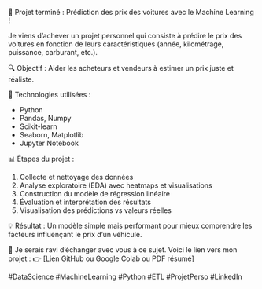 🚗 Projet terminé : Prédiction des prix des voitures avec le Machine Learning !

Je viens d’achever un projet personnel qui consiste à prédire le prix des voitures en fonction de leurs caractéristiques (année, kilométrage, puissance, carburant, etc.).

🔍 Objectif : Aider les acheteurs et vendeurs à estimer un prix juste et réaliste.

🔧 Technologies utilisées :
- Python
- Pandas, Numpy
- Scikit-learn
- Seaborn, Matplotlib
- Jupyter Notebook

📊 Étapes du projet :
1. Collecte et nettoyage des données
2. Analyse exploratoire (EDA) avec heatmaps et visualisations
3. Construction du modèle de régression linéaire
4. Évaluation et interprétation des résultats
5. Visualisation des prédictions vs valeurs réelles

💡 Résultat :
Un modèle simple mais performant pour mieux comprendre les facteurs influençant le prix d’un véhicule.

🔗 Je serais ravi d’échanger avec vous à ce sujet. Voici le lien vers mon projet :
👉 [Lien GitHub ou Google Colab ou PDF résumé]

#DataScience #MachineLearning #Python #ETL #ProjetPerso #LinkedIn
